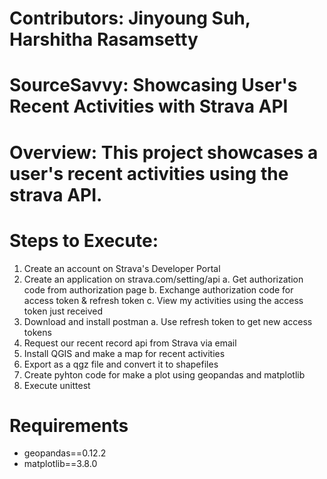 # Contributors: Jinyoung Suh, Harshitha Rasamsetty

# SourceSavvy: Showcasing User's Recent Activities with Strava API

# Overview: This project showcases a user's recent activities using the strava API. 

# Steps to Execute:
  1. Create an account on Strava's Developer Portal
  2. Create an application on strava.com/setting/api
     a. Get authorization code from authorization page
     b. Exchange authorization code for access token & refresh token
     c. View my activities using the access token just received
  4. Download and install postman
     a. Use refresh token to get new access tokens
  5. Request our recent record api from Strava via email
  6. Install QGIS and make a map for recent activities
  7. Export as a qgz file and convert it to shapefiles
  8. Create pyhton code for make a plot using geopandas and matplotlib
  9. Execute unittest


# Requirements
- geopandas==0.12.2
- matplotlib==3.8.0
